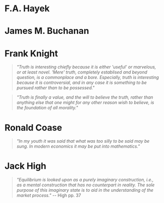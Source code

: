 # F.A. Hayek


# James M. Buchanan


# Frank Knight

> _"Truth is interesting chiefly because it is either 'useful' or marvelous, or at least novel. 'Mere' truth, completely establised
> and beyond question, is a commonplace and a bore. Especially, truth is interesting because it is controversial, and in any case
> it is something to be pursued rather than to be possessed."_

> _"Truth is finally a value, and the will to believe the truth, rather than anything else that one might for any other reason
> wish to believe, is the foundation of all morality."_ 


# Ronald Coase 

> _"In my youth it was said that what was too silly to be said may be sung. In modern economics it may be put into mathematics."_


# Jack High

> _"Equilibrium is looked upon as a purely imaginary construction, i.e., as a mental construction that has no counterpart in reality. The sole purpose of this imaginary state is to aid in the understanding of the market process."_ -- High pp. 37


